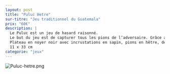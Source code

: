 ```yaml
---
layout: post
title: "Puluc Hetre"
sur-titre: "Jeu traditionnel du Guatemala"
prix: "60€"
description: |
  Le Puluc est un jeu de hasard raisonné.
  Le but du jeu est de capturer tous les pions de l’adversaire. Grâce aux résultats des dés bifaces, usez de stratégie pour ramener les pions adverses dans leur camp afin de les éliminer!
  Plateau en noyer noir avec incrustations en sapin, pions en hêtre, dés en chêne.
  11 x 33 cm
categorie: "jeux"
---
```

![Puluc-hetre.png]({site.baseurl}/assets/img/posts/Puluc-hetre.png)
